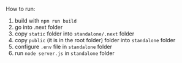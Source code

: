 How to run:

1. build with `npm run build`
2. go into .next folder
3. copy `static` folder into `standalone/.next` folder
4. copy `public` (it is in the root folder) folder into `standalone` folder
5. configure `.env` file in `standalone` folder
6. run `node server.js` in `standalone` folder